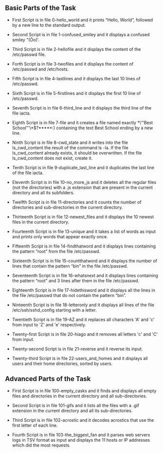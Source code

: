 ## Basic Parts of the Task
- First Script is in file 0-hello_world and it prints “Hello, World”, followed by a new line to the standard output.

- Second Script is in file 1-confused_smiley and it displays a confused smiley "(Ôo)'.

- Third Script is in file 2-hellofile and it displays the content of the /etc/passwd file.

- Forth Script is in file 3-twofiles and it  displays the content of /etc/passwd and /etc/hosts.

- Fifth Script is in file 4-lastlines and it displays the last 10 lines of /etc/passwd.

- Sixth Script is in file 5-firstlines and it displays the first 10 line of /etc/passwd.

- Seventh Script is in file 6-third_line and it displays the third line of the file iacta.

- Eighth Script is in file 7-file and it creates a file named exactly \*\\'"Best School"\'\\*$\?\*\*\*\*\*:) containing the text Best School ending by a new line.

- Ninth Script is in file 8-cwd_state and it writes into the file ls_cwd_content the result of the command ls -la. If the file ls_cwd_content already exists, it should be overwritten. If the file ls_cwd_content does not exist, create it.

- Tenth Script is in file 9-duplicate_last_line and it duplicates the last line of the file iacta.

- Eleventh Script is in file 10-no_more_js and it deletes all the regular files (not the directories) with a .js extension that are present in the current directory and all its subfolders.

- Twelfth Script is in file 11-directories and it counts the number of directories and sub-directories in the current directory.

- Thirteenth Script is in file 12-newest_files and it displays the 10 newest files in the current directory.

- Fourteenth Script is in file 13-unique and it takes a list of words as input and prints only words that appear exactly once.

- Fifteenth Script is in file 14-findthatword and it displays lines containing the pattern “root” from the file /etc/passwd.

- Sixteenth Script is in file 15-countthatword and it displays the number of lines that contain the pattern “bin” in the file /etc/passwd.

- Seventeenth Script is in file 16-whatsnext and it displays lines containing the pattern “root” and 3 lines after them in the file /etc/passwd.

- Eighteenth Script is in file 17-hidethisword and it displays all the lines in the file /etc/passwd that do not contain the pattern “bin”.

- Ninteenth Script is in file 18-letteronly and it displays all lines of the file /etc/ssh/sshd_config starting with a letter.

- Twentieth Script is in file 19-AZ and it replaces all characters 'A' and 'c' from input to 'Z' and 'e' respectively.

- Twenty-first Script is in file 20-hiago and it removes all letters 'c' and 'C' from input.

- Twenty-second Script is in file 21-reverse and it reverse its input.

- Twenty-third Script is in file 22-users_and_homes and it displays all users and their home directories, sorted by users.

## Advanced Parts of the Task
- First Script is in file 100-empty_casks and it finds and displays all empty files and directories in the current directory and all sub-directories.

- Second Script is in file 101-gifs and it lists all the files with a .gif extension in the current directory and all its sub-directories.

- Third Script is in file 102-acrostic and it decodes acrostics that use the first letter of each line.

- Fourth Script is in file 103-the_biggest_fan and it parses web servers logs in TSV format as input and displays the 11 hosts or IP addresses which did the most requests.
